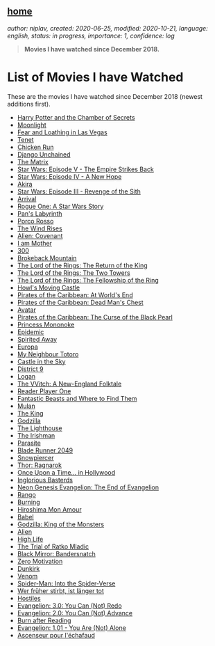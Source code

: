 [home](./index.md)
-------------------

*author: niplav, created: 2020-06-25, modified: 2020-10-21, language: english, status: in progress, importance: 1, confidence: log*

> __Movies I have watched since December 2018.__

List of Movies I have Watched
==============================

These are the movies I have watched since December 2018 (newest additions
first).

* [Harry Potter and the Chamber of Secrets]() <!--TODO-->
* [Moonlight]()
* [Fear and Loathing in Las Vegas](https://www.imdb.com/title/tt0120669/)
* [Tenet](https://www.imdb.com/title/tt6723592/)
* [Chicken Run](https://www.imdb.com/title/tt0120630/)
* [Django Unchained](https://www.imdb.com/title/tt1853728/)
* [The Matrix](https://www.imdb.com/title/tt0133093/)
* [Star Wars: Episode V - The Empire Strikes Back]()<!--TODO: add link-->
* [Star Wars: Episode IV - A New Hope](https://www.imdb.com/title/tt0076759/)
* [Akira](https://www.imdb.com/title/tt0094625/)
* [Star Wars: Episode III - Revenge of the Sith](https://www.imdb.com/title/tt0121766/)
* [Arrival](https://www.imdb.com/title/tt2543164/)
* [Rogue One: A Star Wars Story](https://www.imdb.com/title/tt3748528/)
* [Pan's Labyrinth](https://www.imdb.com/title/tt0457430/)
* [Porco Rosso](https://www.imdb.com/title/tt0104652/)
* [The Wind Rises](https://www.imdb.com/title/tt2013293/)
* [Alien: Covenant](https://www.imdb.com/title/tt2316204/)
* [I am Mother](https://www.imdb.com/title/tt6292852/)
* [300](https://www.imdb.com/title/tt0416449/)
* [Brokeback Mountain](https://www.imdb.com/title/tt0388795)
* [The Lord of the Rings: The Return of the King](https://www.imdb.com/title/tt0167260/)
* [The Lord of the Rings: The Two Towers](https://www.imdb.com/title/tt0167261/)
* [The Lord of the Rings: The Fellowship of the Ring](https://www.imdb.com/title/tt0120737/)
* [Howl's Moving Castle](https://www.imdb.com/title/tt0347149/)
* [Pirates of the Caribbean: At World's End](https://www.imdb.com/title/tt0449088/)
* [Pirates of the Caribbean: Dead Man's Chest](https://www.imdb.com/title/tt0383574/)
* [Avatar](https://www.imdb.com/title/tt0499549/)
* [Pirates of the Caribbean: The Curse of the Black Pearl](https://www.imdb.com/title/tt0325980/)
* [Princess Mononoke](https://www.imdb.com/title/tt0119698/)
* [Epidemic](https://www.imdb.com/title/tt0092972/)
* [Spirited Away](https://www.imdb.com/title/tt0245429/)
* [Europa](https://www.imdb.com/title/tt0101829/)
* [My Neighbour Totoro](https://www.imdb.com/title/tt0096283/)
* [Castle in the Sky](https://www.imdb.com/title/tt0092067/)
* [District 9](https://www.imdb.com/title/tt1136608/)
* [Logan](https://m.imdb.com/title/tt3315342/)
* [The VVitch: A New-England Folktale](https://www.imdb.com/title/tt4263482/)
* [Reader Player One](https://www.imdb.com/title/tt1677720/)
* [Fantastic Beasts and Where to Find Them](https://www.imdb.com/title/tt3183660/)
* [Mulan](https://www.imdb.com/title/tt0120762/)
* [The King](https://www.imdb.com/title/tt7984766/)
* [Godzilla](https://www.imdb.com/title/tt0831387/)
* [The Lighthouse](https://www.imdb.com/title/tt7984734/)
* [The Irishman](https://www.imdb.com/title/tt1302006/)
* [Parasite](https://www.imdb.com/title/tt6751668/)
* [Blade Runner 2049](https://www.imdb.com/title/tt1856101/)
* [Snowpiercer](https://www.imdb.com/title/tt1706620/)
* [Thor: Ragnarok](https://www.imdb.com/title/tt3501632/)
* [Once Upon a Time… in Hollywood](https://www.imdb.com/title/tt7131622/)
* [Inglorious Basterds](https://www.imdb.com/title/tt0361748/)
* [Neon Genesis Evangelion: The End of Evangelion](https://www.imdb.com/title/tt0169858/)
* [Rango](https://www.imdb.com/title/tt1192628/)
* [Burning](https://www.imdb.com/title/tt7282468/)
* [Hiroshima Mon Amour](https://www.imdb.com/title/tt0052893/)
* [Babel](https://www.imdb.com/title/tt0449467/)
* [Godzilla: King of the Monsters](https://www.imdb.com/title/tt3741700/)
* [Alien](https://www.imdb.com/title/tt0078748/)
* [High Life](https://www.imdb.com/title/tt4827558/)
* [The Trial of Ratko Mladic](https://www.imdb.com/title/tt9588298/)
* [Black Mirror: Bandersnatch](https://www.imdb.com/title/tt9495224/)
* [Zero Motivation](https://www.imdb.com/title/tt3576084/)
* [Dunkirk](https://www.imdb.com/title/tt5013056/)
* [Venom](https://www.imdb.com/title/tt1270797/)
* [Spider-Man: Into the Spider-Verse](https://www.imdb.com/title/tt4633694/)
* [Wer früher stirbt, ist länger tot](https://www.imdb.com/title/tt0780180/)
* [Hostiles](https://www.imdb.com/title/tt5478478/)
* [Evangelion: 3.0: You Can (Not) Redo](https://www.imdb.com/title/tt0860907/)
* [Evangelion: 2.0: You Can (Not) Advance](https://www.imdb.com/title/tt0860906/)
* [Burn after Reading](https://www.imdb.com/title/tt0887883/)
* [Evangelion: 1.01 - You Are (Not) Alone](https://www.imdb.com/title/tt0923811/)
* [Ascenseur pour l'échafaud](https://www.imdb.com/title/tt0051378/)
